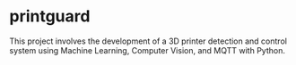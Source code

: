 # printguard
This project involves the development of a 3D printer detection and control system using Machine Learning, Computer Vision, and MQTT with Python.
